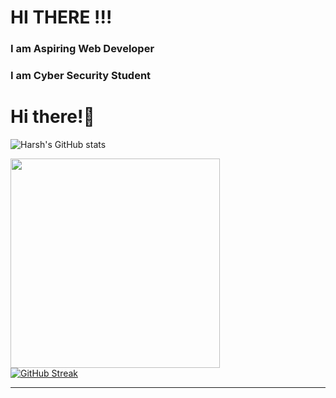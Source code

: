 

<!--
**harshniture/harshniture** is a ✨ _special_ ✨ repository because its `README.md` (this file) appears on your GitHub profile.

Here are some ideas to get you started:

- 🔭 I’m currently working on Web Development
- 🌱 I’m currently learning Computer Science Languages
- 👯 I’m looking to collaborate on ...
- 🤔 I’m looking for help with ...
- 💬 Ask me about ...
- 📫 How to reach me: ...
- 😄 Pronouns: ...
- ⚡ Fun fact: ...
-->
<h1>HI THERE !!!</h1>
<h3>I am Aspiring Web Developer</h3>
<h3>I am Cyber Security Student</h3>

# Hi there!:wave:
![Harsh's GitHub stats](https://github-readme-stats.vercel.app/api?username=harshniture&show_icons=true&theme=radical&count_private=true&hide_border=true&title_color=00FF00&icon_color=00FF00&bg_color=)

<img align="centre" src="https://github-readme-stats.vercel.app/api/top-langs/?username=harshniture&theme=radical&hide_border=true&title_color=00FF00&icon_color=00FF00&bg_color=" width="335px" data-canonical-><br>
[![GitHub Streak](http://github-readme-streak-stats.herokuapp.com?user=harshniture&hide_border=true&background=0D111700&border=00FF00&fire=00FF00&sideNums=00FF00&currStreakLabel=ff96e6e&currStreakNum=E7E7E7FF&sideLabels=EFEFE6&dates=4F5D78&stroke=00FF00)](https://git.io/streak-stats)
<hr>
